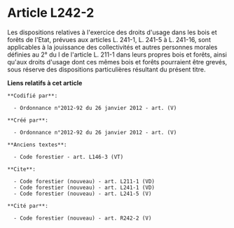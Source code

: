 # Article L242-2

Les dispositions relatives à l'exercice des droits d'usage dans les bois et forêts de l'Etat, prévues aux articles L. 241-1, 
L. 241-5 à L. 241-16, sont applicables à la jouissance des collectivités et autres personnes morales définies au 2° du I de
l'article L. 211-1 dans leurs propres bois et forêts, ainsi qu'aux droits d'usage dont ces mêmes bois et forêts pourraient
être grevés, sous réserve des dispositions particulières résultant du présent titre.

**Liens relatifs à cet article**

	**Codifié par**:

	  - Ordonnance n°2012-92 du 26 janvier 2012 - art. (V)

	**Créé par**:

	  - Ordonnance n°2012-92 du 26 janvier 2012 - art. (V)

	**Anciens textes**:

	  - Code forestier - art. L146-3 (VT)

	**Cite**:

	  - Code forestier (nouveau) - art. L211-1 (VD)
	  - Code forestier (nouveau) - art. L241-1 (VD)
	  - Code forestier (nouveau) - art. L241-5 (V)

	**Cité par**:

	  - Code forestier (nouveau) - art. R242-2 (V)

